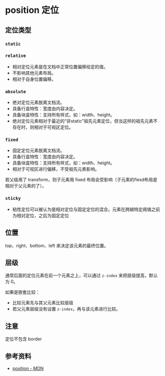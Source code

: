 # position 定位

## 定位类型

### `static`

### `relative`

- 相对定位元素是在文档中正常位置偏移给定的值。
- 不影响其他元素布局。
- 相对于自身位置偏移。

### `absolute`

- 绝对定位元素脱离文档流。
- 具备行盒特性：宽度由内容决定。
- 具备块盒特性：支持所有样式，如：width、height。
- 绝对定位元素相对于最近的“非static”祖先元素定位，但当这样的祖先元素不存在时，则相对于可视区定位。

### `fixed`

- 固定定位元素脱离文档流。
- 具备行盒特性：宽度由内容决定。
- 具备块盒特性：支持所有样式，如：width、height。
- 相对于可视区进行偏移，不受祖先元素影响。

若父级用了 transform，则子元素用 fixed 布局会受影响（子元素的fiexd布局是相对于父元素的了）。

### `sticky`

- 粘性定位可以被认为是相对定位与固定定位的混合。元素在跨越特定阈值之前为相对定位，之后为固定定位

## 位置

top、right、bottom、left 来决定该元素的最终位置。

## 层级

通常后面的定位元素在前一个元素之上，可以通过 `z-index` 来把层级提高，默认为 0。

如果是嵌套比较：

- 比较元素先与其父元素比较层级
- 若父元素层级没有设置 `z-index`，再与该元素进行比较。

## 注意

定位不包含 border

## 参考资料

- [position - MDN](https://developer.mozilla.org/zh-CN/docs/Web/CSS/position)
